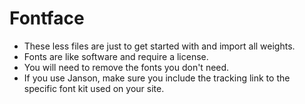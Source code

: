 # Fontface 

- These less files are just to get started with and import all weights.
- Fonts are like software and require a license.
- You will need to remove the fonts you don't need. 
- If you use Janson, make sure you include the tracking link to the 
  specific font kit used on your site. 